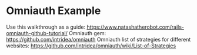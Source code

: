 # Omniauth Example


Use this walkthrough as a guide: https://www.natashatherobot.com/rails-omniauth-github-tutorial/
Omniauth gem: https://github.com/intridea/omniauth
Omniauth list of strategies for different websites: https://github.com/intridea/omniauth/wiki/List-of-Strategies
